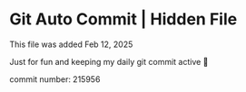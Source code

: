# Git Auto Commit | Hidden File

This file was added Feb 12, 2025

Just for fun and keeping my daily git commit active 🤪

commit number: 215956
